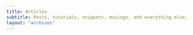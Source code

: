 ```yaml
---
title: Articles
subtitle: Posts, tutorials, snippets, musings, and everything else.
layout: "archives" 
---
```


